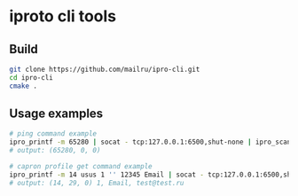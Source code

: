 # iproto cli tools

## Build
``` sh
git clone https://github.com/mailru/ipro-cli.git
cd ipro-cli
cmake .
```

## Usage examples
``` sh
# ping command example
ipro_printf -m 65280 | socat - tcp:127.0.0.1:6500,shut-none | ipro_scanf
# output: (65280, 0, 0)

# capron profile get command example
ipro_printf -m 14 usus 1 '' 12345 Email | socat - tcp:127.0.0.1:6500,shut-none | ipro_scanf uss
# output: (14, 29, 0) 1, Email, test@test.ru
```
